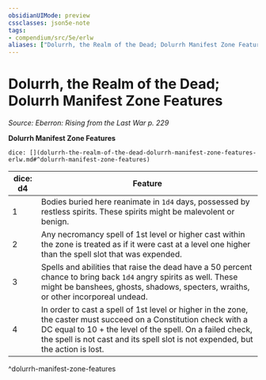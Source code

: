 ```yaml
---
obsidianUIMode: preview
cssclasses: json5e-note
tags:
- compendium/src/5e/erlw
aliases: ["Dolurrh, the Realm of the Dead; Dolurrh Manifest Zone Features"]
---
```

# Dolurrh, the Realm of the Dead; Dolurrh Manifest Zone Features
*Source: Eberron: Rising from the Last War p. 229* 

**Dolurrh Manifest Zone Features**

`dice: [](dolurrh-the-realm-of-the-dead-dolurrh-manifest-zone-features-erlw.md#^dolurrh-manifest-zone-features)`

| dice: d4 | Feature |
|----------|---------|
| 1 | Bodies buried here reanimate in `1d4` days, possessed by restless spirits. These spirits might be malevolent or benign. |
| 2 | Any necromancy spell of 1st level or higher cast within the zone is treated as if it were cast at a level one higher than the spell slot that was expended. |
| 3 | Spells and abilities that raise the dead have a 50 percent chance to bring back `1d4` angry spirits as well. These might be banshees, ghosts, shadows, specters, wraiths, or other incorporeal undead. |
| 4 | In order to cast a spell of 1st level or higher in the zone, the caster must succeed on a Constitution check with a DC equal to 10 + the level of the spell. On a failed check, the spell is not cast and its spell slot is not expended, but the action is lost. |
^dolurrh-manifest-zone-features